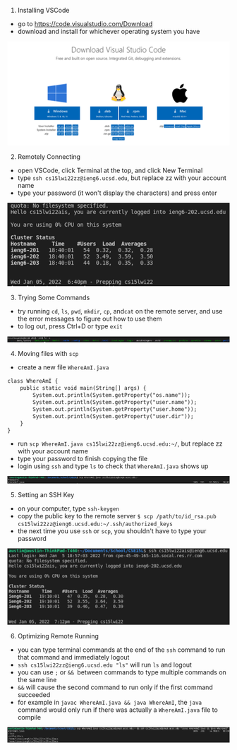 1. Installing VSCode

+ go to https://code.visualstudio.com/Download
+ download and install for whichever operating system you have

![vscode](screenshots/lab_report_1/vscode.png)

2. Remotely Connecting

+ open VSCode, click Terminal at the top, and click New Terminal
+ type `ssh cs15lwi22zz@ieng6.ucsd.edu`, but replace zz with your account name
+ type your password (it won't display the characters) and press enter

![ssh](screenshots/lab_report_1/ssh.png)

3. Trying Some Commands

+ try running `cd`, `ls`, `pwd`, `mkdir`, `cp`, and`cat` on the remote server, and use the error messages to figure out how to use them
+ to log out, press Ctrl+D or type `exit`

![command](screenshots/lab_report_1/command.png)

4. Moving files with `scp`

+ create a new file `WhereAmI.java`
```
class WhereAmI {
	public static void main(String[] args) {
		System.out.println(System.getProperty("os.name"));
		System.out.println(System.getProperty("user.name"));
		System.out.println(System.getProperty("user.home"));
		System.out.println(System.getProperty("user.dir"));
	}
}
```
+ run `scp WhereAmI.java cs15lwi22zz@ieng6.ucsd.edu:~/`, but replace zz with your account name
+ type your password to finish copying the file
+ login using `ssh` and type `ls` to check that `WhereAmI.java` shows up

![scp](screenshots/lab_report_1/scp.png)

5. Setting an SSH Key

+ on your computer, type `ssh-keygen`
+ copy the public key to the remote server `$ scp /path/to/id_rsa.pub cs15lwi22zz@ieng6.ucsd.edu:~/.ssh/authorized_keys`
+ the next time you use `ssh` or `scp`, you shouldn't have to type your password

![ssh no password](screenshots/lab_report_1/ssh_no_password.png)

6. Optimizing Remote Running

+ you can type terminal commands at the end of the `ssh` command to run that command and immediately logout
+ `ssh cs15lwi22zz@ieng6.ucsd.edu "ls"` will run `ls` and logout
+ you can use `;` or `&& `between commands to type multiple commands on the same line
+ `&&` will cause the second command to run only if the first command succeeded
+ for example in `javac WhereAmI.java && java WhereAmI`, the `java` command would only run if there was actually a `WhereAmI.java` file to compile

![ssh commands](screenshots/lab_report_1/ssh_commands.png)

